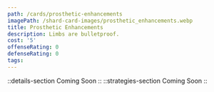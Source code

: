 ```yaml
---
path: /cards/prosthetic-enhancements
imagePath: /shard-card-images/prosthetic_enhancements.webp
title: Prosthetic Enhancements
description: Limbs are bulletproof.
cost: '5'
offenseRating: 0
defenseRating: 0
tags:
---
```

::details-section
Coming Soon
::
::strategies-section
Coming Soon
::